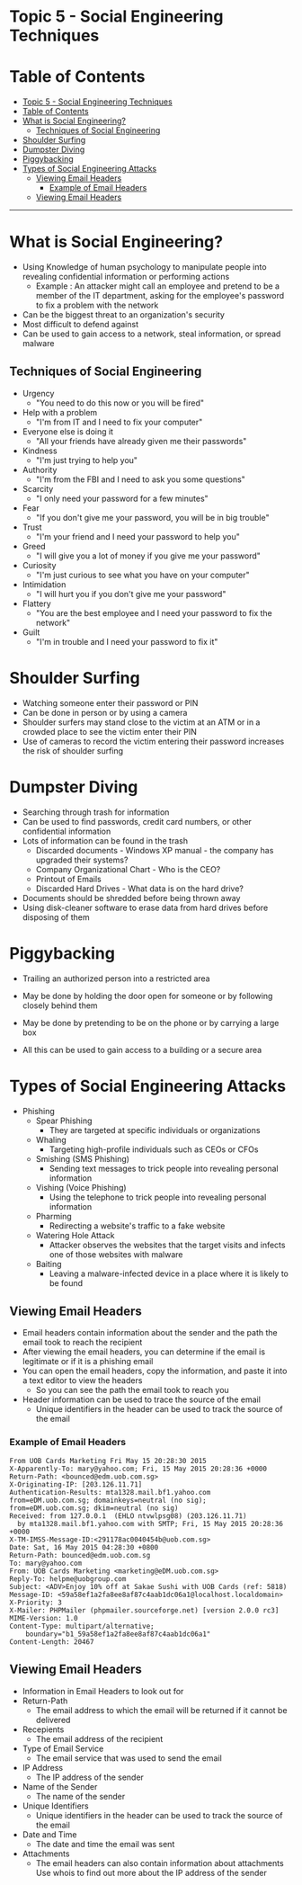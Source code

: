 # Topic 5 - Social Engineering Techniques

# Table of Contents
- [Topic 5 - Social Engineering Techniques](#topic-5---social-engineering-techniques)
- [Table of Contents](#table-of-contents)
- [What is Social Engineering?](#what-is-social-engineering)
  - [Techniques of Social Engineering](#techniques-of-social-engineering)
- [Shoulder Surfing](#shoulder-surfing)
- [Dumpster Diving](#dumpster-diving)
- [Piggybacking](#piggybacking)
- [Types of Social Engineering Attacks](#types-of-social-engineering-attacks)
  - [Viewing Email Headers](#viewing-email-headers)
    - [Example of Email Headers](#example-of-email-headers)
  - [Viewing Email Headers](#viewing-email-headers-1)


---

# What is Social Engineering?

- Using Knowledge of human psychology to manipulate people into revealing confidential information or performing actions
  - Example : An attacker might call an employee and pretend to be a member of the IT department, asking for the employee's password to fix a problem with the network
- Can be the biggest threat to an organization's security
- Most difficult to defend against
- Can be used to gain access to a network, steal information, or spread malware 

## Techniques of Social Engineering
- Urgency
  - "You need to do this now or you will be fired"
- Help with a problem
  - "I'm from IT and I need to fix your computer"
- Everyone else is doing it
  - "All your friends have already given me their passwords"
- Kindness
  - "I'm just trying to help you"
- Authority
  - "I'm from the FBI and I need to ask you some questions"
- Scarcity
  - "I only need your password for a few minutes"
- Fear 
  - "If you don't give me your password, you will be in big trouble"
- Trust
  - "I'm your friend and I need your password to help you"
- Greed
  - "I will give you a lot of money if you give me your password"
- Curiosity
  - "I'm just curious to see what you have on your computer"
- Intimidation
  - "I will hurt you if you don't give me your password"
- Flattery
  - "You are the best employee and I need your password to fix the network"
- Guilt
  - "I'm in trouble and I need your password to fix it"

# Shoulder Surfing

- Watching someone enter their password or PIN
- Can be done in person or by using a camera
- Shoulder surfers may stand close to the victim at an ATM or in a crowded place to see the victim enter their PIN
- Use of cameras to record the victim entering their password increases the risk of shoulder surfing


# Dumpster Diving
- Searching through trash for information
- Can be used to find passwords, credit card numbers, or other confidential information
- Lots of information can be found in the trash
  - Discarded documents - Windows XP manual - the company has upgraded their systems?
  - Company Organizational Chart - Who is the CEO?
  - Printout of Emails
  - Discarded Hard Drives - What data is on the hard drive?
- Documents should be shredded before being thrown away
- Using disk-cleaner software to erase data from hard drives before disposing of them

# Piggybacking

- Trailing an authorized person into a restricted area
- May be done by holding the door open for someone or by following closely behind them
- May be done by pretending to be on the phone or by carrying a large box

- All this can be used to gain access to a building or a secure area

# Types of Social Engineering Attacks
- Phishing
  - Spear Phishing
    - They are targeted at specific individuals or organizations
  - Whaling
    - Targeting high-profile individuals such as CEOs or CFOs
  - Smishing (SMS Phishing)
    - Sending text messages to trick people into revealing personal information
  - Vishing (Voice Phishing)
    - Using the telephone to trick people into revealing personal information
  - Pharming
    - Redirecting a website's traffic to a fake website
  - Watering Hole Attack
    - Attacker observes the websites that the target visits and infects one of those websites with malware
  - Baiting
    - Leaving a malware-infected device in a place where it is likely to be found


## Viewing Email Headers
- Email headers contain information about the sender and the path the email took to reach the recipient
- After viewing the email headers, you can determine if the email is legitimate or if it is a phishing email
- You can open the email headers, copy the information, and paste it into a text editor to view the headers
  - So you can see the path the email took to reach you
- Header information can be used to trace the source of the email
  - Unique identifiers in the header can be used to track the source of the email

### Example of Email Headers
```plaintext
From UOB Cards Marketing Fri May 15 20:28:30 2015
X-Apparently-To: mary@yahoo.com; Fri, 15 May 2015 20:28:36 +0000
Return-Path: <bounced@edm.uob.com.sg>
X-Originating-IP: [203.126.11.71]
Authentication-Results: mta1328.mail.bf1.yahoo.com  from=eDM.uob.com.sg; domainkeys=neutral (no sig);  from=eDM.uob.com.sg; dkim=neutral (no sig)
Received: from 127.0.0.1  (EHLO ntvwlpsg08) (203.126.11.71)
  by mta1328.mail.bf1.yahoo.com with SMTP; Fri, 15 May 2015 20:28:36 +0000
X-TM-IMSS-Message-ID:<291178ac0040454b@uob.com.sg>
Date: Sat, 16 May 2015 04:28:30 +0800
Return-Path: bounced@edm.uob.com.sg
To: mary@yahoo.com
From: UOB Cards Marketing <marketing@eDM.uob.com.sg>
Reply-To: helpme@uobgroup.com
Subject: <ADV>Enjoy 10% off at Sakae Sushi with UOB Cards (ref: 5818)
Message-ID: <59a58ef1a2fa8ee8af87c4aab1dc06a1@localhost.localdomain>
X-Priority: 3
X-Mailer: PHPMailer (phpmailer.sourceforge.net) [version 2.0.0 rc3]
MIME-Version: 1.0
Content-Type: multipart/alternative;
    boundary="b1_59a58ef1a2fa8ee8af87c4aab1dc06a1"
Content-Length: 20467

```
## Viewing Email Headers 
- Information in Email Headers to look out for
- Return-Path
  - The email address to which the email will be returned if it cannot be delivered
- Recepients
  - The email address of the recipient
- Type of Email Service
  - The email service that was used to send the email
- IP Address
  - The IP address of the sender
- Name of the Sender
  - The name of the sender
- Unique Identifiers
  - Unique identifiers in the header can be used to track the source of the email
- Date and Time
  - The date and time the email was sent
- Attachments
  - The email headers can also contain information about attachments
Use whois to find out more about the IP address of the sender




